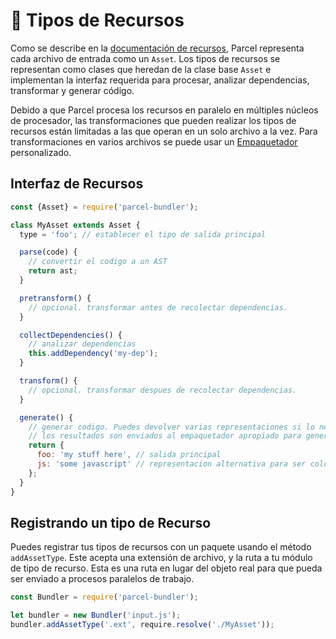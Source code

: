 # 📝 Tipos de Recursos

Como se describe en la [documentación de recursos](assets.html), Parcel representa cada archivo de entrada como un `Asset`. Los tipos de recursos se representan como clases que heredan de la clase base `Asset` e implementan la interfaz requerida para procesar, analizar dependencias, transformar y generar código.

Debido a que Parcel procesa los recursos en paralelo en múltiples núcleos de procesador, las transformaciones que pueden realizar los tipos de recursos están limitadas a las que operan en un solo archivo a la vez. Para transformaciones en varios archivos se puede usar un [Empaquetador](packagers.html) personalizado.

## Interfaz de Recursos

```javascript
const {Asset} = require('parcel-bundler');

class MyAsset extends Asset {
  type = 'foo'; // establecer el tipo de salida principal

  parse(code) {
    // convertir el codigo a un AST
    return ast;
  }

  pretransform() {
    // opcional. transformar antes de recolectar dependencias.
  }

  collectDependencies() {
    // analizar dependencias
    this.addDependency('my-dep');
  }

  transform() {
    // opcional. transformar despues de recolectar dependencias.
  }

  generate() {
    // generar codigo. Puedes devolver varias representaciones si lo necesitas.
    // los resultados son enviados al empaquetador apropiado para generar los paquetes finales.
    return {
      foo: 'my stuff here', // salida principal
      js: 'some javascript' // representacion alternativa para ser colocada en el paquete de JS si es necesario.
    };
  }
}
```

## Registrando un tipo de Recurso

Puedes registrar tus tipos de recursos con un paquete usando el método `addAssetType`. Este acepta una extensión de archivo, y la ruta a tu módulo de tipo de recurso. Esta es una ruta en lugar del objeto real para que pueda ser enviado a procesos paralelos de trabajo.

```javascript
const Bundler = require('parcel-bundler');

let bundler = new Bundler('input.js');
bundler.addAssetType('.ext', require.resolve('./MyAsset'));
```
